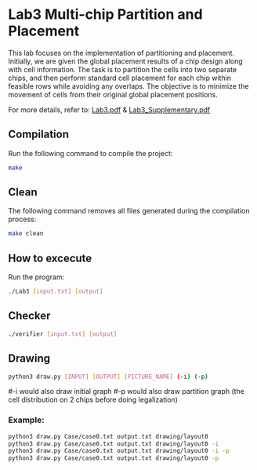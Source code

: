 # Lab3 Multi-chip Partition and Placement
This lab focuses on the implementation of partitioning and placement. Initially, we are given the global placement results of a chip design along with cell information. The task is to partition the cells into two separate chips, and then perform standard cell placement for each chip within feasible rows while avoiding any overlaps. The objective is to minimize the movement of cells from their original global placement positions.
  
For more details, refer to: [Lab3.pdf](Lab3.pdf) & [Lab3_Supplementary.pdf](Lab3_Supplementary.pdf)

## Compilation
Run the following command to compile the project:
```sh
make
```

## Clean
The following command removes all files generated during the compilation process:
```sh
make clean
```

## How to excecute
Run the program: 
```sh
./Lab3 [input.txt] [output] 
```

## Checker
```sh
./verifier [input.txt] [output]
```

## Drawing
```sh
python3 draw.py [INPUT] [OUTPUT] [PICTURE_NAME] (-i) (-p)
```
#-i would also draw initial graph
#-p would also draw partition graph (the cell distribution on 2 chips before doing legalization) 

### Example:
```sh
python3 draw.py Case/case0.txt output.txt drawing/layout0
python3 draw.py Case/case0.txt output.txt drawing/layout0 -i
python3 draw.py Case/case0.txt output.txt drawing/layout0 -i -p
python3 draw.py Case/case0.txt output.txt drawing/layout0 -p
```

